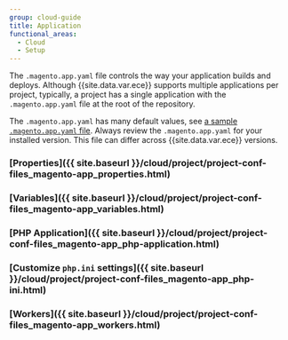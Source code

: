 ```yaml
---
group: cloud-guide
title: Application
functional_areas:
  - Cloud
  - Setup
---
```


The `.magento.app.yaml` file controls the way your application builds and deploys. Although {{site.data.var.ece}} supports multiple applications per project, typically, a project has a single application with the `.magento.app.yaml` file at the root of the repository.

The `.magento.app.yaml` has many default values, see [a sample `.magento.app.yaml` file](https://github.com/magento/magento-cloud/blob/master/.magento.app.yaml). Always review the `.magento.app.yaml` for your installed version. This file can differ across {{site.data.var.ece}} versions.

### [Properties]({{ site.baseurl }}/cloud/project/project-conf-files_magento-app_properties.html) 

### [Variables]({{ site.baseurl }}/cloud/project/project-conf-files_magento-app_variables.html)

### [PHP Application]({{ site.baseurl }}/cloud/project/project-conf-files_magento-app_php-application.html)

### [Customize `php.ini` settings]({{ site.baseurl }}/cloud/project/project-conf-files_magento-app_php-ini.html)

### [Workers]({{ site.baseurl }}/cloud/project/project-conf-files_magento-app_workers.html)

